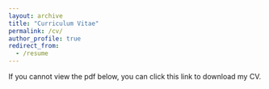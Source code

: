 ```yaml
---
layout: archive
title: "Curriculum Vitae"
permalink: /cv/
author_profile: true
redirect_from:
  - /resume
---
```


If you cannot view the pdf below, you can <a href="/files/Kargin_CV.pdf" style="text-decoration:none">click this link to download my CV.</a>

<object data="/files/Kargin_CV.pdf" width="1000" height="1000" type='application/pdf'></object>
